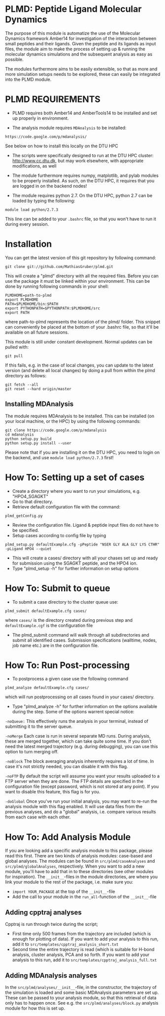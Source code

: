 PLMD: Peptide Ligand Molecular Dynamics
==============

The purpose of this module is automatize the use of the Molecular Dynamics 
framework Amber14 for investigation of the interaction between small peptides 
and their ligands. Given the peptide and its ligands as input 
files, the module aim to make the process of setting up & running the molecular 
dynamics simulations and the subsequent analysis as easy as possible.

The modules furthermore aims to be easily extensible, so that as more and more 
simulation setups needs to be explored, these can easily be integrated into the
PLMD module. 

PLMD REQUIREMENTS
====================

* PLMD requires both Amber14 and AmberTools14 to be installed and set up properly in 
environment.

* The analysis module requires `MDAnalysis` to be installed:
```
https://code.google.com/p/mdanalysis/
```
See below on how to install this locally on the DTU HPC

* The scripts were specifically designed to run at the DTU HPC cluster: http://www.cc.dtu.dk, but may work elsewhere, with appropriate modifications, as well

* The module furthermore requires numpy, matplotlib, and pylab modules to be properly installed. As such, on the DTU HPC, it requires that you are logged in on the backend nodes!

* The module requires python 2.7. On the DTU HPC, python 2.7 can be loaded by typing the following:
```
module load python/2.7.3
```
This line can be added to your `.bashrc` file, so that you won't have to run it during every session. 

Installation
============================

You can get the latest version of this git repository by following command:

```
git clone git://github.com/MathiasGruber/plmd.git
```

This will create a "plmd" directory with all the required files. Before you can use the package it
must be linked within your environment. This can be done by running following commands in your shell:

```
PLMDHOME=path-to-plmd
export PLMDHOME
PATH=$PLMDHOME/bin:$PATH
export PYTHONPATH=$PYTHONPATH:$PLMDHOME/src
export PATH
```

where path-to-plmd represents the location of the plmd/ folder. This 
snippet can conveniently be placed at the bottom of your .bashrc file, so that
it'll be available on all future sessions.

This module is still under constant development. Normal updates can be pulled with:

```
git pull
```

If this fails, e.g. in the case of local changes, you can update to the latest version (and delete all local changes) by doing a pull from within the plmd directory as follows:

```
git fetch --all
git reset --hard origin/master
``` 

## Installing MDAnalysis

The module requires MDAnalysis to be installed. This can be installed (on your local machine, or the HPC) by using the following commands:

```
git clone https://code.google.com/p/mdanalysis
cd mdanalysis
python setup.py build
python setup.py install --user
```
Please note that if you are installing it on the DTU HPC, you need to login on the backend, and use `module load python/2.7.3` first!

How To: Setting up a set of cases
=============================

* Create a directory where you want to run your simulations, e.g. "HPO4_SGAGKT"
* Go to that directory.
* Retrieve default configuration file with the command:
```
plmd_getConfig.py
```
* Review the configuration file. Ligand & peptide input files do not have to be specified.
* Setup cases according to config file by typing

```
plmd_setup.py defaultExample.cfg -pPeptide "NSER GLY ALA GLY LYS CTHR" -pLigand HPO4 --quiet
```
* This will create a cases/ directory with all your chases set up and ready for submission using the SGAGKT peptide, and the HPO4 ion. 
* Type "plmd_setup -h" for further information on setup options

How To: Submit to queue
=============================================

* To submit a case directory to the cluster queue use: 
```
plmd_submit defaultExample.cfg cases/
```
where `cases/` is the directory created during previous step and `defaultExample.cgf` is the configuration file
* The plmd_submit command will walk through all subdirectories and submit all identified cases. Submission specifications (walltime, nodes, job name etc.) are in the configuration file.

How To: Run Post-processing
===========================

* To postprocess a given case use the following command 
```
plmd_analyze defaultExample.cfg cases/
```
which will run postprocessing on all cases found in your cases/ directory.
* Type "plmd_analyze -h" for further information on the options available during the step. Some of the options warrent special notice:

`-noQueue:` This effectively runs the analysis in your terminal, instead of submitting it to the server queue.

`-noMerge` Each case is run in several separate MD runs. During analysis, these are merged together, which can take quite some time. If you don't need the latest merged trajectory (e.g. during debugging), you can use this option to turn merging off.

`-noBlock` The block averaging analysis inherently requires a lot of time. In case it's not strictly needed, you can disable it with this flag.

`-noFTP` By default the script will assume you want your results uploaded to a FTP server when they are done. The FTP details are specified in the configuration file (except password, which is not stored at any point). If you want to disable this feature, this flag is for you.

`-doGlobal` Once you've run your initial analysis, you may want to re-run the analysis module with this flag enabled. It will use data files from the previous analyses, and do a "global" analysis, i.e. compare various results from each case with each other.
 

How To: Add Analysis Module
===========================

If you are looking add a specific analysis module to this package, please read this first. There are two kinds of analysis modules: case-based and global analyses. The modules can be found in `src/plmd/caseAnalyses` and  `src/plmd/globalAnalyses`, respectively. When you want to add a new module, you'll have to add that in to these directories (see other modules for inspiration). The `__init__`-files in the module directories, are where you link your module to the rest of the package, i.e. make sure you:

* `import YOUR_PACKAGE` at the top of the `__init__`-file
* Add the call to your module in the `run_all`-function of the `__init__`-file

## Adding cpptraj analyses
Cpptraj is run through twice during the script; 

- First time only 500 frames from the trajectory are included (which is enough for plotting of data). If you want to add your analysis to this run, add it to `src/templates/cpptraj_analysis_short.txt`
- Second time the entire trajectory is read (which is suitable for H-bond analysis, cluster analysis, PCA and so forth. If you want to add your analysis to this run, add it to `src/templates/cpptraj_analysis_full.txt`

## Adding MDAnalysis analyses
In the `src/plmd/analyses/__init__`-file, in the constructor, the trajectory of the simulation is loaded and some basic MDAnalysis parameters are set up. These can be passed to your analysis module, so that this retrieval of data only has to happen once. See e.g. the `src/plmd/analyses/block.py` analysis module for how this is set up.
